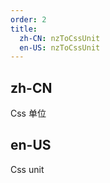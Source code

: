 ```yaml
---
order: 2
title:
  zh-CN: nzToCssUnit
  en-US: nzToCssUnit
---
```


## zh-CN

Css 单位

## en-US

Css unit
